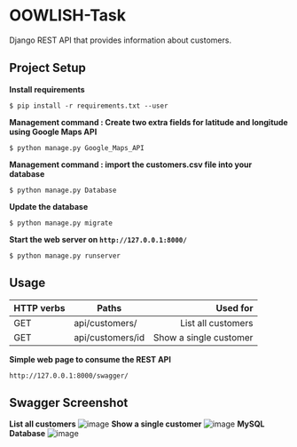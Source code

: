 # OOWLISH-Task
 Django REST API that provides information about customers.

## Project Setup


**Install requirements**

```console
$ pip install -r requirements.txt --user
```
**Management command : Create two extra fields for latitude and longitude using Google Maps API**

```console
$ python manage.py Google_Maps_API
```
**Management command : import the customers.csv file into your database**

```console
$ python manage.py Database
```


**Update the database**

```console
$ python manage.py migrate
```

**Start the web server on `http://127.0.0.1:8000/`**

```console
$ python manage.py runserver
```

## Usage

| HTTP verbs | Paths  | Used for |
| ---------- | ------ | --------:|
| GET | api/customers/|List all customers|
| GET | api/customers/id | Show a single customer |

**Simple web page to consume the REST API**

```console
http://127.0.0.1:8000/swagger/
```
## Swagger Screenshot
**List all customers**
![image](https://user-images.githubusercontent.com/73910136/112832347-17dbc780-908d-11eb-823b-c5346bf56cc7.png)
**Show a single customer**
![image](https://user-images.githubusercontent.com/73910136/112832424-32ae3c00-908d-11eb-9e43-593cb8185b24.png)
**MySQL Database**
![image](https://user-images.githubusercontent.com/73910136/112832636-81f46c80-908d-11eb-874d-68fa8e76964f.png)



